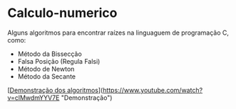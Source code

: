 # Calculo-numerico
Alguns algoritmos para encontrar raízes na linguaguem de programação C, como:
- Método da Bissecção
- Falsa Posição (Regula Falsi)
- Método de Newton
- Método da Secante

[[Demonstração dos algoritmos](https://yt-embed.herokuapp.com/embed?v=clMwdmYYV7E)](https://www.youtube.com/watch?v=clMwdmYYV7E "Demonstração")

